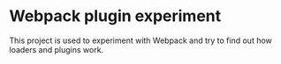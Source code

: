 # Webpack plugin experiment

This project is used to experiment with Webpack and try to find out how loaders
and plugins work.
